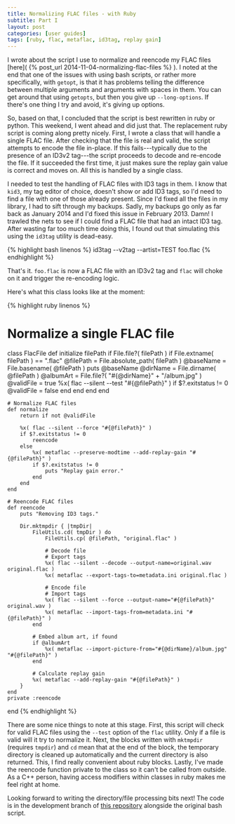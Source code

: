 ```yaml
---
title: Normalizing FLAC files - with Ruby
subtitle: Part I
layout: post
categories: [user guides]
tags: [ruby, flac, metaflac, id3tag, replay gain]
---
```


I wrote about the script I use to normalize and reencode my FLAC files [here]( {% post_url 2014-11-04-normalizing-flac-files %} ).
I noted at the end that one of the issues with using bash scripts, or rather more specifically, with `getopt`, is that it has problems telling the difference between multiple arguments and arguments with spaces in them.
You can get around that using `getopts`, but then you give up `--long-options`.
If there's one thing I try and avoid, it's giving up options.

So, based on that, I concluded that the script is best rewritten in ruby or python.
This weekend, I went ahead and did just that.
The replacement ruby script is coming along pretty nicely.
First, I wrote a class that will handle a single FLAC file.
After checking that the file is real and valid, the script attempts to encode the file in-place.
If this fails---typically due to the presence of an ID3v2 tag---the script proceeds to decode and re-encode the file.
If it succeeded the first time, it just makes sure the replay gain value is correct and moves on.
All this is handled by a single class.

I needed to test the handling of FLAC files with ID3 tags in them.
I know that `kid3`, my tag editor of choice, doesn't show or add ID3 tags, so I'd need to find a file with one of those already present.
Since I'd fixed all the files in my library, I had to sift through my backups.
Sadly, my backups go only as far back as January 2014 and I'd fixed this issue in February 2013.
Damn!
I trawled the nets to see if I could find a FLAC file that had an intact ID3 tag.
After wasting far too much time doing this, I found out that simulating this using the `id3tag` utility is dead-easy.

{% highlight bash linenos %}
id3tag --v2tag --artist=TEST foo.flac
{% endhighlight %}

That's it.
`foo.flac` is now a FLAC file with an ID3v2 tag and `flac` will choke on it and trigger the re-encoding logic.

Here's what this class looks like at the moment:

{% highlight ruby linenos %}
# Normalize a single FLAC file
class FlacFile
    def initialize filePath
        if File.file?( filePath )
            if File.extname( filePath ) == ".flac"
                @filePath = File.absolute_path( filePath )
                @baseName = File.basename( @filePath )
                puts @baseName
                @dirName = File.dirname( @filePath )
                @albumArt = File.file?( "#{@dirName}" + "/album.jpg" )
                @validFile = true
                %x( flac --silent --test "#{@filePath}" )
                if $?.exitstatus != 0
                    @validFile = false
                end
            end
        end
    end

    # Normalize FLAC files
    def normalize
        return if not @validFile

        %x( flac --silent --force "#{@filePath}" )
        if $?.exitstatus != 0
            reencode
        else
            %x( metaflac --preserve-modtime --add-replay-gain "#{@filePath}" )
            if $?.exitstatus != 0
                puts "Replay gain error."
            end
        end
    end

    # Reencode FLAC files
    def reencode
        puts "Removing ID3 tags."

        Dir.mktmpdir { |tmpDir|
            FileUtils.cd( tmpDir ) do
                FileUtils.cp( @filePath, "original.flac" )

                # Decode file
                # Export tags
                %x( flac --silent --decode --output-name=original.wav original.flac )
                %x( metaflac --export-tags-to=metadata.ini original.flac )

                # Encode file
                # Import tags
                %x( flac --silent --force --output-name="#{@filePath}" original.wav )
                %x( metaflac --import-tags-from=metadata.ini "#{@filePath}" )
            end

            # Embed album art, if found
            if @albumArt
                %x( metaflac --import-picture-from="#{@dirName}/album.jpg" "#{@filePath}" )
            end

            # Calculate replay gain
            %x( metaflac --add-replay-gain "#{@filePath}" )
        }
    end
    private :reencode
end
{% endhighlight %}

There are some nice things to note at this stage.
First, this script will check for valid FLAC files using the `--test` option of the `flac` utility.
Only if a file is valid will it try to normalize it.
Next, the blocks written with `mktmpdir` (requires `tmpdir`) and `cd` mean that at the end of the block, the temporary directory is cleaned up automatically and the current directory is also returned.
This, I find really convenient about ruby blocks.
Lastly, I've made the reencode function private to the class so it can't be called from outside.
As a C++ person, having access modifiers within classes in ruby  makes me feel right at home.

Looking forward to writing the directory/file processing bits next!
The code is in the development branch of [this repository](https://github.com/dekonvoluted/normalizeFLAC) alongside the original bash script.

